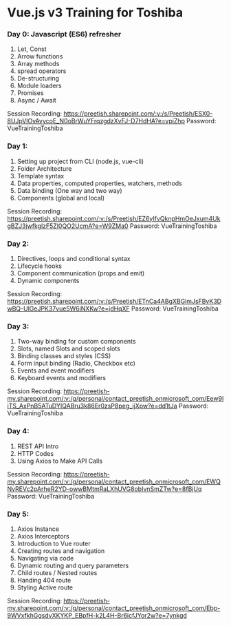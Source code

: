 # Vue.js v3 Training for Toshiba

### Day 0: Javascript (ES6) refresher
1. Let, Const
2. Arrow functions
3. Array methods
4. spread operators
5. De-structuring
6. Module loaders
7. Promises
8. Async / Await

Session Recording: https://preetish.sharepoint.com/:v:/s/Preetish/ESX0-8UJpVlOvAvycoE_N0oBrWuYFrqzgdzXvFJ-D7HdHA?e=vpiZhp
Password: VueTrainingToshiba


### Day 1: 
1. Setting up project from CLI (node.js, vue-cli) 
2. Folder Architecture 
3. Template syntax
4. Data properties, computed properties, watchers, methods
5. Data binding (One way and two way)
6. Components (global and local)

Session Recording: https://preetish.sharepoint.com/:v:/s/Preetish/EZ6yIfvQknpHmOeJxum4UkgBZJ3jwfkglzF5Zl0QO2UcmA?e=W9ZMa0
Password: VueTrainingToshiba

### Day 2: 
1. Directives, loops and conditional syntax
2. Lifecycle hooks
3. Component communication (props and emit)
4. Dynamic components 


Session Recording: https://preetish.sharepoint.com/:v:/s/Preetish/ETnCa4ABgXBGimJsFBvK3DwBQ-UlGeJPK37vue5W6iNXKw?e=jdHqXF
Password: VueTrainingToshiba

### Day 3: 
1. Two-way binding for custom components
2. Slots, named Slots and scoped slots
3. Binding classes and styles (CSS) 
4. Form input binding (Radio, Checkbox etc) 
5. Events and event modifiers
6. Keyboard events and modifiers


Session Recording: https://preetish-my.sharepoint.com/:v:/g/personal/contact_preetish_onmicrosoft_com/Eew9IiTS_AxPnB5ATuDYIQABru3k86Er0zsP8peg_ijXpw?e=dd1tJa
Password: VueTrainingToshiba

### Day 4: 
1. REST API Intro
2. HTTP Codes
3. Using Axios to Make API Calls


Session Recording: https://preetish-my.sharepoint.com/:v:/g/personal/contact_preetish_onmicrosoft_com/EWQNyREVc2pArheR2YD-owwBMtmRaLXhUVG8obIvnSmZTw?e=8fBjUq
Password: VueTrainingToshiba

### Day 5:
1. Axios Instance
2. Axios Interceptors
3. Introduction to Vue router
4. Creating routes and navigation
5. Navigating via code
6. Dynamic routing and query parameters
7. Child routes / Nested routes
8. Handing 404 route
9. Styling Active route

Session Recording: https://preetish-my.sharepoint.com/:v:/g/personal/contact_preetish_onmicrosoft_com/Ebp-9WVxfkhGgsdvXKYKP_EBpfH-k2L4H-Br6icfJYor2w?e=7ynkgd




